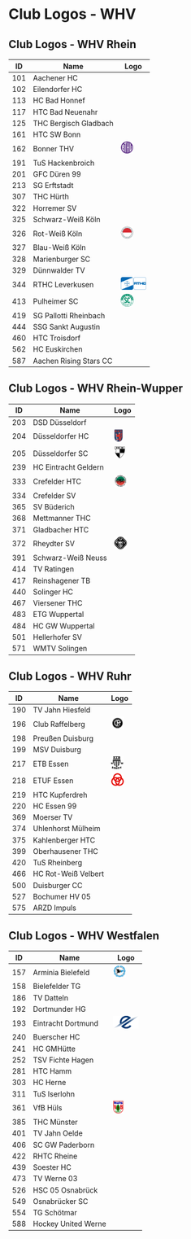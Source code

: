 # Club Logos - WHV

## Club Logos - WHV Rhein
| ID | Name | Logo |
|:-:|---|---|
| 101 | Aachener HC | |
| 102 | Eilendorfer HC | |
| 113 | HC Bad Honnef | |
| 117 | HTC Bad Neuenahr | |
| 125 | THC Bergisch Gladbach | |
| 161 | HTC SW Bonn | |
| 162 | Bonner THV | <img src="/svg/clubs/whv/162_bthv.svg" height="25px" /> |
| 191 | TuS Hackenbroich | |
| 201 | GFC Düren 99 | |
| 213 | SG Erftstadt | |
| 307 | THC Hürth | |
| 322 | Horremer SV | |
| 325 | Schwarz-Weiß Köln | |
| 326 | Rot-Weiß Köln | <img src="/svg/clubs/whv/326_rwk.svg" height="25px" /> |
| 327 | Blau-Weiß Köln | |
| 328 | Marienburger SC | |
| 329 | Dünnwalder TV | |
| 344 | RTHC Leverkusen | <img src="/svg/clubs/whv/344_rthc.svg" height="25px" /> |
| 413 | Pulheimer SC | <img src="/svg/clubs/whv/413_psc.svg" height="25px" /> |
| 419 | SG Pallotti Rheinbach | |
| 444 | SSG Sankt Augustin | |
| 460 | HTC Troisdorf | |
| 562 | HC Euskirchen | |
| 587 | Aachen Rising Stars CC | |

## Club Logos - WHV Rhein-Wupper
| ID | Name | Logo |
|:-:|---|---|
| 203 | DSD Düsseldorf | |
| 204 | Düsseldorfer HC | <img src="/svg/clubs/whv/204_dhc.svg" height="25px" /> |
| 205 | Düsseldorfer SC | <img src="/svg/clubs/whv/205_dsc99.svg" height="25px" /> |
| 239 | HC Eintracht Geldern | |
| 333 | Crefelder HTC | <img src="/svg/clubs/whv/333_chtc.svg" height="25px" /> |
| 334 | Crefelder SV | |
| 365 | SV Büderich | |
| 368 | Mettmanner THC | |
| 371 | Gladbacher HTC | |
| 372 | Rheydter SV | <img src="/svg/clubs/whv/372_rspv.svg" height="25px" /> |
| 391 | Schwarz-Weiß Neuss | |
| 414 | TV Ratingen | |
| 417 | Reinshagener TB | |
| 440 | Solinger HC | |
| 467 | Viersener THC | |
| 483 | ETG Wuppertal | |
| 484 | HC GW Wuppertal | |
| 501 | Hellerhofer SV | |
| 571 | WMTV Solingen | |

## Club Logos - WHV Ruhr
| ID | Name | Logo |
|:-:|---|---|
| 190 | TV Jahn Hiesfeld | |
| 196 | Club Raffelberg | <img src="/svg/clubs/whv/196_cr.svg" height="25px" /> |
| 198 | Preußen Duisburg | |
| 199 | MSV Duisburg | |
| 217 | ETB Essen | <img src="/svg/clubs/whv/217_etb.svg" height="25px" /> |
| 218 | ETUF Essen | <img src="/svg/clubs/whv/218_etuf.svg" height="25px" /> |
| 219 | HTC Kupferdreh | |
| 220 | HC Essen 99 | |
| 369 | Moerser TV | |
| 374 | Uhlenhorst Mülheim | |
| 375 | Kahlenberger HTC | |
| 399 | Oberhausener THC | |
| 420 | TuS Rheinberg | |
| 466 | HC Rot-Weiß Velbert | |
| 500 | Duisburger CC | |
| 527 | Bochumer HV 05 | |
| 575 | ARZD Impuls | |


## Club Logos - WHV Westfalen
| ID | Name | Logo |
|:-:|---|---|
| 157 | Arminia Bielefeld | <img src="/svg/clubs/whv/157_armbie.svg" height="25px" /> |
| 158 | Bielefelder TG | |
| 186 | TV Datteln | |
| 192 | Dortmunder HG | |
| 193 | Eintracht Dortmund | <img src="/svg/clubs/whv/193_tscedo.svg" height="25px" /> |
| 240 | Buerscher HC | |
| 241 | HC GMHütte | |
| 252 | TSV Fichte Hagen | |
| 281 | HTC Hamm | |
| 303 | HC Herne | |
| 311 | TuS Iserlohn | |
| 361 | VfB Hüls | <img src="/svg/clubs/whv/361_vfbhue.svg" height="25px" /> |
| 385 | THC Münster | |
| 401 | TV Jahn Oelde | |
| 406 | SC GW Paderborn | |
| 422 | RHTC Rheine | |
| 439 | Soester HC | |
| 473 | TV Werne 03 | |
| 526 | HSC 05 Osnabrück | |
| 549 | Osnabrücker SC | |
| 554 | TG Schötmar | |
| 588 | Hockey United Werne | |